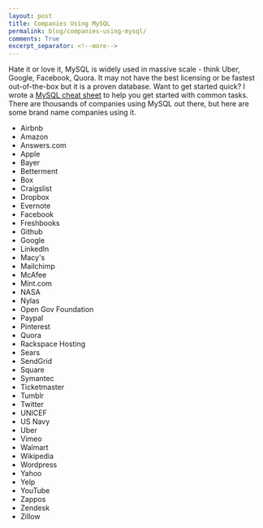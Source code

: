 ```yaml
---
layout: post
title: Companies Using MySQL
permalink: blog/companies-using-mysql/
comments: True
excerpt_separator: <!--more-->
---
```


Hate it or love it, MySQL is widely used in massive scale - think Uber, Google, Facebook, Quora. It may not have the best licensing or be  fastest out-of-the-box but it is a proven database. Want to get started quick? I wrote a [MySQL cheat sheet](http://www.jancarloviray.com/blog/mysql-quickstart-cheat-sheet/) to help you get started with common tasks. There are thousands of companies using MySQL out there, but here are some brand name companies using it. 

<!--more-->

- Airbnb
- Amazon
- Answers.com
- Apple
- Bayer
- Betterment
- Box
- Craigslist
- Dropbox
- Evernote
- Facebook
- Freshbooks
- Github
- Google
- LinkedIn
- Macy's
- Mailchimp
- McAfee
- Mint.com
- NASA
- Nylas
- Open Gov Foundation
- Paypal
- Pinterest
- Quora
- Rackspace Hosting
- Sears
- SendGrid
- Square
- Symantec
- Ticketmaster
- Tumblr
- Twitter
- UNICEF
- US Navy
- Uber
- Vimeo
- Walmart
- Wikipedia
- Wordpress
- Yahoo
- Yelp
- YouTube
- Zappos
- Zendesk
- Zillow
